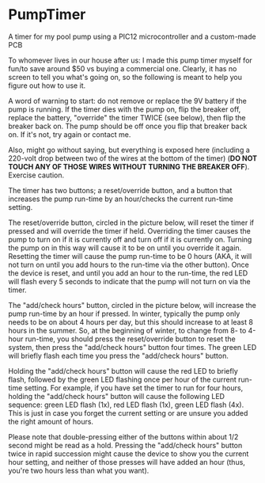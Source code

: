# PumpTimer
A timer for my pool pump using a PIC12 microcontroller and a custom-made PCB

To whomever lives in our house after us:
I made this pump timer myself for fun/to save around $50 vs buying a commercial one. Clearly, it has no screen to tell you what's going on, so the following is meant to help you figure out how to use it.

A word of warning to start: do not remove or replace the 9V battery if the pump is running. If the timer dies with the pump on, flip the breaker off, replace the battery, "override" the timer TWICE (see below), then flip the breaker back on. The pump should be off once you flip that breaker back on. If it's not, try again or contact me.

Also, might go without saying, but everything is exposed here (including a 220-volt drop between two of the wires at the bottom of the timer) (**DO NOT TOUCH ANY OF THOSE WIRES WITHOUT TURNING THE BREAKER OFF**). Exercise caution.

The timer has two buttons; a reset/override button, and a button that increases the pump run-time by an hour/checks the current run-time setting.

The reset/override button, circled in the picture below, will reset the timer if pressed and will override the timer if held. Overriding the timer causes the pump to turn on if it is currently off and turn off if it is currently on. Turning the pump on in this way will cause it to be on until you override it again. Resetting the timer will cause the pump run-time to be 0 hours (AKA, it will not turn on until you add hours to the run-time via the other button). Once the device is reset, and until you add an hour to the run-time, the red LED will flash every 5 seconds to indicate that the pump will not turn on via the timer.

The "add/check hours" button, circled in the picture below, will increase the pump run-time by an hour if pressed. In winter, typically the pump only needs to be on about 4 hours per day, but this should increase to at least 8 hours in the summer. So, at the beginning of winter, to change from 8- to 4-hour run-time, you should press the reset/override button to reset the system, then press the "add/check hours" button four times. The green LED will briefly flash each time you press the "add/check hours" button.

Holding the "add/check hours" button will cause the red LED to briefly flash, followed by the green LED flashing once per hour of the current run-time setting. For example, if you have set the timer to run for four hours, holding the "add/check hours" button will cause the following LED sequence: green LED flash (1x), red LED flash (1x), green LED flash (4x). This is just in case you forget the current setting or are unsure you added the right amount of hours.

Please note that double-pressing either of the buttons within about 1/2 second might be read as a hold. Pressing the "add/check hours" button twice in rapid succession might cause the device to show you the current hour setting, and neither of those presses will have added an hour (thus, you're two hours less than what you want).
